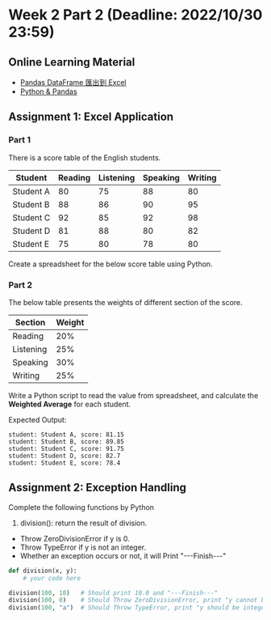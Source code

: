 # Week 2 Part 2 (Deadline: 2022/10/30 23:59)

## Online Learning Material
* [Pandas DataFrame 匯出到 Excel](https://www.delftstack.com/zh-tw/howto/python-pandas/export-pandas-dataframe-to-excel-file/)
* [Python & Pandas](https://stylengineer.com/program/python-pandas/)

## Assignment 1: Excel Application

### Part 1
There is a score table of the English students.

| Student   | Reading | Listening | Speaking | Writing |
|-----------|---------|-----------|----------|---------|
| Student A | 80      | 75        | 88       | 80      |
| Student B | 88      | 86        | 90       | 95      |
| Student C | 92      | 85        | 92       | 98      |
| Student D | 81      | 88        | 80       | 82      |
| Student E | 75      | 80        | 78       | 80      |

Create a spreadsheet for the below score table using Python.

### Part 2

The below table presents the weights of different section of the score. 

| Section   | Weight |
|-----------|--------|
| Reading   | 20%    |
| Listening | 25%    |
| Speaking  | 30%    |
| Writing   | 25%    |

Write a Python script to read the value from spreadsheet, and calculate the **Weighted Average** for each student.

Expected Output:
```text
student: Student A, score: 81.15
student: Student B, score: 89.85
student: Student C, score: 91.75
student: Student D, score: 82.7
student: Student E, score: 78.4
```

## Assignment 2: Exception Handling

Complete the following functions by Python 

1. division(): return the result of division.
- Throw ZeroDivisionError if y is 0.
- Throw TypeError if y is not an integer.
- Whether an exception occurs or not, it will Print "---Finish---"

```python
def division(x, y):
    # your code here

division(100, 10)   # Should print 10.0 and "---Finish---"
division(100, 0)    # Should Throw ZeroDivisionError, print "y cannot be 0" and "---Finish---"
division(100, "a")  # Should Throw TypeError, print "y should be integer" and "---Finish---"

```